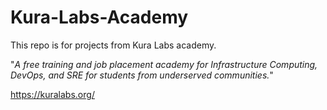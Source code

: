 # Kura-Labs-Academy
This repo is for projects from Kura Labs academy.

"*A free training and job placement academy for Infrastructure Computing, DevOps, and SRE for students from underserved communities.*"

https://kuralabs.org/
